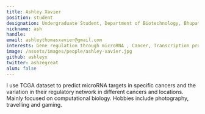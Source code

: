 ```yaml
---
title: Ashley Xavier
position: student
designation: Undergraduate Student, Department of Biotechnology, Bhupat & Jyoti Mehta School of Biosciences
nickname: ash
handle: 
email: ashleythomasxavier@gmail.com
interests: Gene regulation through microRNA , Cancer, Transcription profiling, NGS
image: /assets/images/people/ashley-xavier.jpg
github: ashleyx
twitter: ashzegreat
alum: false
---
```


I use TCGA dataset to predict microRNA targets in specific cancers and the variation in their regulatory network in different cancers and locations. Mainly focused on computational biology. Hobbies include photography, travelling and gaming. 

